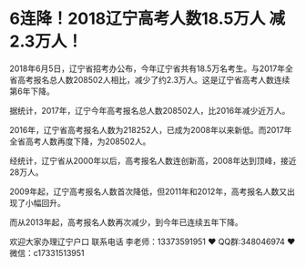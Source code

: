 # 6连降！2018辽宁高考人数18.5万人 减2.3万人！




2018年6月5日，辽宁省招考办公布，今年辽宁省共有18.5万名考生。与2017年全省高考报名总人数208502人相比，减少了约2.3万人。这是辽宁省高考人数连续第6年下降。

 

据统计，2017年，辽宁今年高考报名总人数208502人，比2016年减少近万人。

 

2016年，辽宁省高考报名人数为218252人，已成为2008年以来新低。而2017年全省高考人数再度下降，为208502人。

 

经统计，辽宁省从2000年以后，高考报名人数连创新高，2008年达到顶峰，接近28万人。

 

2009年起，辽宁高考报名人数首次降低，但2011年和2012年，高考报名人数又出现了小幅回升。

 

而从2013年起，高考报名人数再次减少，到今年已连续五年下降。



欢迎大家办理辽宁户口 联系电话 李老师：13373591951 ❤️ QQ群:348046974 ❤️ 微信：c17331513951 


